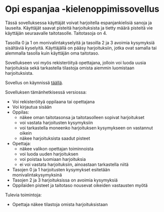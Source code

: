 # Opi espanjaa -kielenoppimissovellus

Tässä sovelluksessa käyttäjät voivat harjoitella espanjankielisiä sanoja ja lauseita. Käyttäjät saavat pisteitä harjoituksista ja tietty määrä pisteitä vie käyttäjän seuraavalle taitotasolle. Taitotasoja on 4.

Tasoilla 0 ja 1 on monivalintakyselyitä ja tasoilla 2 ja 3 avoimia kysymyksiä sisältäviä kyselyitä. Käyttäjällä on pääsy harjoituksiin, jotka ovat samalla tai alemmalla tasolla kuin käyttäjän oma taitotaso.

Sovellukseen voi myös rekisteröityä opettajana, jolloin voi luoda uusia harjoituksia sekä tarkastella tilastoja omista aiemmin luomistaan harjoituksista. 

Sovellus on käynnissä [täällä](https://tsoha-language-learning.herokuapp.com/).

Sovelluksen tämänhetkisessä versiossa:
- Voi rekisteröityä oppilaana tai opettajana
- Voi kirjautua sisään
- Oppilas:
  - näkee oman taitotasonsa ja taitotasolleen sopivat harjoitukset
  - voi vastata harjoitusten kysymyksiin
  - voi tarkastella moneenko harjoituksen kysymykseen on vastannut oikein
  - näkee harjoituksista saadut pisteet
- Opettaja:
  - näkee valikon opettajan toiminnoista
  - voi luoda uuden harjoituksen
  - voi poistaa luomiaan harjoituksia
  - ei voi vastata harjoituksiin, ainoastaan tarkastella niitä
- Tasojen 0 ja 1 harjoitusten kysymykset esitetään monivalintakysymyksinä
- Tasojen 2 ja 3 harjoituksissa on avoimia kysymyksiä
- Oppilaiden pisteet ja taitotaso nousevat oikeiden vastausten myötä

Tulevia toimintoja:
- Opettaja näkee tilastoja omista harjoituksistaan
